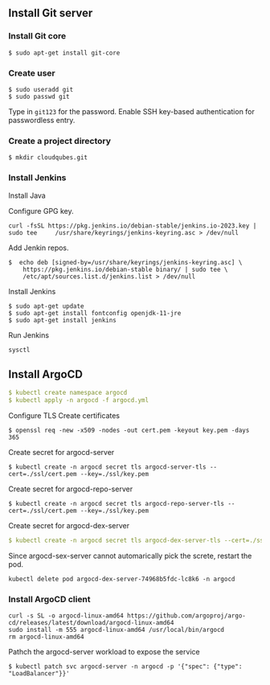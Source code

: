 



## Install Git server

### Install Git core

```shell
$ sudo apt-get install git-core
```

### Create user

```shell
$ sudo useradd git
$ sudo passwd git
```

Type in `git123` for the password.
Enable SSH key-based authentication for passwordless entry.


### Create a project directory

```shell
$ mkdir cloudqubes.git
```

### Install Jenkins

Install Java



Configure GPG key.

```shell
curl -fsSL https://pkg.jenkins.io/debian-stable/jenkins.io-2023.key | sudo tee     /usr/share/keyrings/jenkins-keyring.asc > /dev/null
```

Add Jenkin repos.
```shell
$  echo deb [signed-by=/usr/share/keyrings/jenkins-keyring.asc] \
    https://pkg.jenkins.io/debian-stable binary/ | sudo tee \
    /etc/apt/sources.list.d/jenkins.list > /dev/null
```

Install Jenkins
```shell
$ sudo apt-get update
$ sudo apt-get install fontconfig openjdk-11-jre
$ sudo apt-get install jenkins
```

Run Jenkins
```shell
sysctl
```

## Install ArgoCD

```yaml
$ kubectl create namespace argocd
$ kubectl apply -n argocd -f argocd.yml
```


Configure TLS
Create certificates
```shell
$ openssl req -new -x509 -nodes -out cert.pem -keyout key.pem -days 365
```

Create secret for argocd-server
```shell
$ kubectl create -n argocd secret tls argocd-server-tls --cert=./ssl/cert.pem --key=./ssl/key.pem
```

Create secret for argocd-repo-server
```shell
$ kubectl create -n argocd secret tls argocd-repo-server-tls --cert=./ssl/cert.pem --key=./ssl/key.pem
```

Create secret for argocd-dex-server
```yaml
$ kubectl create -n argocd secret tls argocd-dex-server-tls --cert=./ssl/cert.pem --key=./ssl/key.pem

```

Since argocd-sex-server cannot automarically pick the screte, restart the pod.

```shell
kubectl delete pod argocd-dex-server-74968b5fdc-lc8k6 -n argocd
```

### Install ArgoCD client

```shell
curl -s SL -o argocd-linux-amd64 https://github.com/argoproj/argo-cd/releases/latest/download/argocd-linux-amd64
sudo install -m 555 argocd-linux-amd64 /usr/local/bin/argocd
rm argocd-linux-amd64
```


Pathch the argocd-server workload to expose the service
```shell
$ kubectl patch svc argocd-server -n argocd -p '{"spec": {"type": "LoadBalancer"}}'
```
